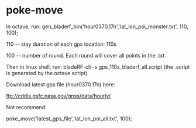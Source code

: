 # poke-move

In octave, run: gen_bladerf_bin('hour0370.17n','lat_lon_poi_monster.txt', 110, 100);

110 -- stay duration of each gps location: 110s

100 -- number of round. Each round will cover all points in the .txt.

Then in linux shell, run: bladeRF-cli -s gps_110s_bladerf_all.script (the .script is generated by the octave script)

Download latest gps file (hour0370.17n) here:

ftp://cddis.gsfc.nasa.gov/gnss/data/hourly/

Not recommend:

poke_move('latest_gps_file','lat_lon_poi_all.txt', 100);


